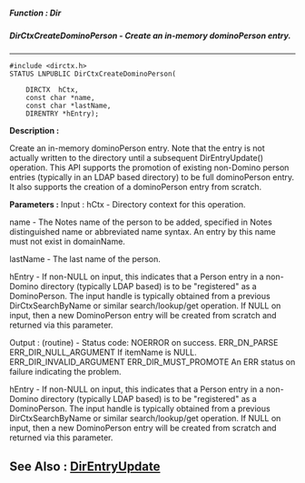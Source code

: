 ##### Function : Dir
##### DirCtxCreateDominoPerson - Create an in-memory dominoPerson entry. 
---
```
#include <dirctx.h>
STATUS LNPUBLIC DirCtxCreateDominoPerson(

	DIRCTX  hCtx,
	const char *name,
	const char *lastName,
	DIRENTRY *hEntry);
```
**Description :**

Create an in-memory dominoPerson entry. 
Note that the entry is not actually written to the directory until a subsequent 
DirEntryUpdate() operation. This API supports the promotion of existing 
non-Domino person entries (typically in an LDAP based directory) to be full 
dominoPerson entry. It also supports the creation of a dominoPerson entry from 
scratch. 


**Parameters :**
Input :
hCtx  -  Directory context for this operation.

name  -  The Notes name of the person to be added, specified in Notes distinguished name or abbreviated name syntax. An entry by this name must not exist in domainName.

lastName  -  The last name of the person.

hEntry  -  If non-NULL on input, this indicates that a Person entry in a non-Domino directory (typically LDAP based) is to be "registered" as a DominoPerson. The input handle is typically obtained from a previous DirCtxSearchByName or similar search/lookup/get operation. If NULL on input, then a new DominoPerson entry will be created from scratch and returned via this parameter.

Output :
(routine)  -  Status code: 
NOERROR on success. 
ERR_DN_PARSE
ERR_DIR_NULL_ARGUMENT If itemName is NULL.
ERR_DIR_INVALID_ARGUMENT
ERR_DIR_MUST_PROMOTE
An ERR status on failure indicating the problem.


hEntry  -  If non-NULL on input, this indicates that a Person entry in a non-Domino directory (typically LDAP based) is to be "registered" as a DominoPerson. The input handle is typically obtained from a previous DirCtxSearchByName or similar search/lookup/get operation. If NULL on input, then a new DominoPerson entry will be created from scratch and returned via this parameter.


**See Also :**
[DirEntryUpdate](/reference/Func/DirEntryUpdate)
---

